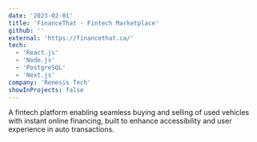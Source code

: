 ```yaml
---
date: '2023-02-01'
title: 'FinanceThat - Fintech Marketplace'
github: ''
external: 'https://financethat.ca/'
tech:
  - 'React.js'
  - 'Node.js'
  - 'PostgreSQL'
  - 'Next.js'
company: 'Renesis Tech'
showInProjects: false
---
```


A fintech platform enabling seamless buying and selling of used vehicles with instant online financing, built to enhance accessibility and user experience in auto transactions.
